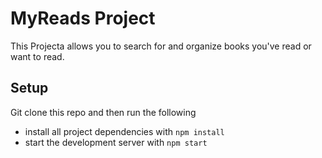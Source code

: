 # MyReads Project
This Projecta allows you to search for and organize books you've read or want to read.

## Setup
Git clone this repo and then run the following
* install all project dependencies with `npm install`
* start the development server with `npm start`
